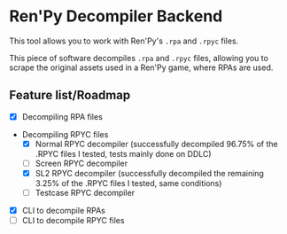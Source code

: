 # Ren'Py Decompiler Backend

This tool allows you to work with Ren'Py's `.rpa` and `.rpyc` files.

This piece of software decompiles `.rpa` and `.rpyc` files, 
allowing you to scrape the original assets used in a Ren'Py game, where RPAs are used.

## Feature list/Roadmap
- [x] Decompiling RPA files
- Decompiling RPYC files
  - [x] Normal RPYC decompiler (successfully decompiled 96.75% of the .RPYC files I tested, tests mainly done on DDLC)
  - [ ] Screen RPYC decompiler
  - [x] SL2 RPYC decompiler (successfully decompiled the remaining 3.25% of the .RPYC files I tested, same conditions)
  - [ ] Testcase RPYC decompiler
- [x] CLI to decompile RPAs
- [ ] CLI to decompile RPYC files